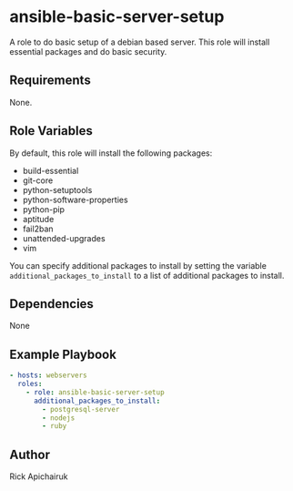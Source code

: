 ansible-basic-server-setup
=========

A role to do basic setup of a debian based server. This role will install
essential packages and do basic security.

Requirements
------------

None.

Role Variables
--------------

By default, this role will install the following packages:

* build-essential
* git-core
* python-setuptools
* python-software-properties
* python-pip
* aptitude
* fail2ban
* unattended-upgrades
* vim

You can specify additional packages to install by setting the variable
`additional_packages_to_install` to a list of additional packages to install.

Dependencies
------------

None

Example Playbook
----------------

```yaml
- hosts: webservers
  roles:
    - role: ansible-basic-server-setup
      additional_packages_to_install:
        - postgresql-server
        - nodejs
        - ruby
```

Author
------

Rick Apichairuk

